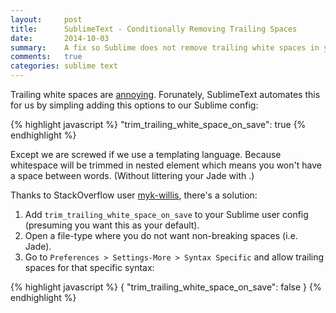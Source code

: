 ```yaml
---
layout:     post
title:      SublimeText - Conditionally Removing Trailing Spaces
date:       2014-10-03
summary:    A fix so Sublime does not remove trailing white spaces in your templating engine.
comments:   true
categories: sublime text
---
```


Trailing white spaces are [annoying](http://programmers.stackexchange.com/questions/121555/why-is-trailing-whitespace-a-big-deal). Forunately, SublimeText automates this for us by simpling adding this options to our Sublime config:

{% highlight javascript %}
"trim_trailing_white_space_on_save": true
{% endhighlight %}

Except we are screwed if we use a templating language. Because whitespace will be trimmed in nested element which means you won't have a space between words. (Without littering your Jade with .)

Thanks to StackOverflow user [myk-willis](http://stackoverflow.com/questions/26510798/trailing-white-spaces-only-for-javascript-files-in-sublime-text/26512398#26512398), there's a solution:

1. Add `trim_trailing_white_space_on_save` to your Sublime user config (presuming you want this as your default).
2. Open a file-type where you do not want non-breaking spaces (i.e. Jade).
3. Go to `Preferences > Settings-More > Syntax Specific` and allow trailing spaces for that specific syntax:

{% highlight javascript %}
{
"trim_trailing_white_space_on_save": false
}
{% endhighlight %}

